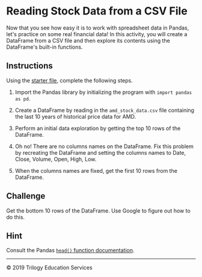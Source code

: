# Reading Stock Data from a CSV File

Now that you see how easy it is to work with spreadsheet data in Pandas, let's practice on some real financial data! In this activity, you will create a DataFrame from a CSV file and then explore its contents using the DataFrame's built-in functions.

## Instructions

Using the [starter file](Unsolved/reading_stock_data.ipynb), complete the following steps.

1. Import the Pandas library by initializing the program with `import pandas as pd`.

2. Create a DataFrame by reading in the `amd_stock_data.csv` file containing the last 10 years of historical price data for AMD.

3. Perform an initial data exploration by getting the top 10 rows of the DataFrame.

4. Oh no! There are no columns names on the DataFrame. Fix this problem by recreating the DataFrame and setting the columns names to Date, Close, Volume, Open, High, Low.

5. When the columns names are fixed, get the first 10 rows from the DataFrame.

## Challenge

Get the bottom 10 rows of the DataFrame. Use Google to figure out how to do this.

## Hint

Consult the Pandas [`head()` function documentation](https://pandas.pydata.org/pandas-docs/stable/reference/api/pandas.DataFrame.head.html).

---

© 2019 Trilogy Education Services
